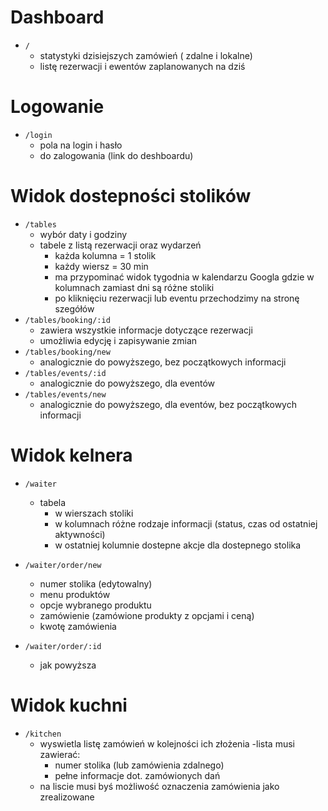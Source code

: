 # Dashboard

- `/`
  - statystyki dzisiejszych zamówień ( zdalne i lokalne)
  - listę rezerwacji i ewentów zaplanowanych na dziś

# Logowanie

- `/login`
  - pola na login i hasło
  - do zalogowania (link do deshboardu)

# Widok dostepności stolików

- `/tables`
  - wybór daty i godziny
  - tabele z listą rezerwacji oraz wydarzeń
    - każda kolumna = 1 stolik
    - każdy wiersz = 30 min
    - ma przypominać widok tygodnia w kalendarzu Googla gdzie w kolumnach zamiast dni są różne stoliki
    - po kliknięciu rezerwacji lub eventu przechodzimy na stronę szegółów
- `/tables/booking/:id`
  - zawiera wszystkie informacje dotyczące rezerwacji
  - umożliwia edycję i zapisywanie zmian
- `/tables/booking/new`
  - analogicznie do powyższego, bez początkowych informacji
- `/tables/events/:id`
   - analogicznie do powyższego, dla eventów
- `/tables/events/new`
   - analogicznie do powyższego, dla eventów, bez początkowych informacji


# Widok kelnera

- `/waiter`
  - tabela
    - w wierszach stoliki
    - w kolumnach różne rodzaje informacji (status, czas od ostatniej aktywności)
    - w ostatniej kolumnie dostepne akcje dla dostepnego stolika
- `/waiter/order/new`
  - numer stolika (edytowalny)
  - menu produktów
  - opcje wybranego produktu
  - zamówienie (zamówione produkty z opcjami i ceną)
  - kwotę zamówienia

- `/waiter/order/:id`
  - jak powyższa
# Widok kuchni

- `/kitchen`
  - wyswietla listę zamówień w kolejności ich złożenia
  -lista musi zawierać:
    -  numer stolika (lub zamówienia zdalnego) 
    - pełne informacje dot. zamówionych dań
  - na liscie musi byś możliwość oznaczenia zamówienia jako zrealizowane